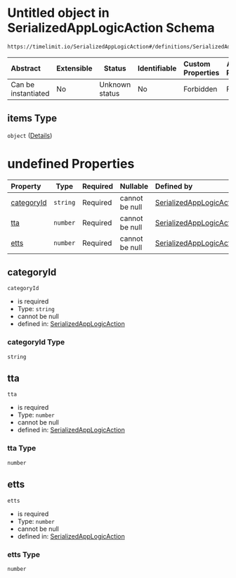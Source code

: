 # Untitled object in SerializedAppLogicAction Schema

```txt
https://timelimit.io/SerializedAppLogicAction#/definitions/SerializedAddUsedTimeActionVersion2/properties/i/items
```




| Abstract            | Extensible | Status         | Identifiable | Custom Properties | Additional Properties | Access Restrictions | Defined In                                                                                            |
| :------------------ | ---------- | -------------- | ------------ | :---------------- | --------------------- | ------------------- | ----------------------------------------------------------------------------------------------------- |
| Can be instantiated | No         | Unknown status | No           | Forbidden         | Forbidden             | none                | [SerializedAppLogicAction.schema.json\*](SerializedAppLogicAction.schema.json "open original schema") |

## items Type

`object` ([Details](serializedapplogicaction-definitions-serializedaddusedtimeactionversion2-properties-i-items.md))

# undefined Properties

| Property                  | Type     | Required | Nullable       | Defined by                                                                                                                                                                                                                                                                                      |
| :------------------------ | -------- | -------- | -------------- | :---------------------------------------------------------------------------------------------------------------------------------------------------------------------------------------------------------------------------------------------------------------------------------------------- |
| [categoryId](#categoryId) | `string` | Required | cannot be null | [SerializedAppLogicAction](serializedapplogicaction-definitions-serializedaddusedtimeactionversion2-properties-i-items-properties-categoryid.md "https&#x3A;//timelimit.io/SerializedAppLogicAction#/definitions/SerializedAddUsedTimeActionVersion2/properties/i/items/properties/categoryId") |
| [tta](#tta)               | `number` | Required | cannot be null | [SerializedAppLogicAction](serializedapplogicaction-definitions-serializedaddusedtimeactionversion2-properties-i-items-properties-tta.md "https&#x3A;//timelimit.io/SerializedAppLogicAction#/definitions/SerializedAddUsedTimeActionVersion2/properties/i/items/properties/tta")               |
| [etts](#etts)             | `number` | Required | cannot be null | [SerializedAppLogicAction](serializedapplogicaction-definitions-serializedaddusedtimeactionversion2-properties-i-items-properties-etts.md "https&#x3A;//timelimit.io/SerializedAppLogicAction#/definitions/SerializedAddUsedTimeActionVersion2/properties/i/items/properties/etts")             |

## categoryId




`categoryId`

-   is required
-   Type: `string`
-   cannot be null
-   defined in: [SerializedAppLogicAction](serializedapplogicaction-definitions-serializedaddusedtimeactionversion2-properties-i-items-properties-categoryid.md "https&#x3A;//timelimit.io/SerializedAppLogicAction#/definitions/SerializedAddUsedTimeActionVersion2/properties/i/items/properties/categoryId")

### categoryId Type

`string`

## tta




`tta`

-   is required
-   Type: `number`
-   cannot be null
-   defined in: [SerializedAppLogicAction](serializedapplogicaction-definitions-serializedaddusedtimeactionversion2-properties-i-items-properties-tta.md "https&#x3A;//timelimit.io/SerializedAppLogicAction#/definitions/SerializedAddUsedTimeActionVersion2/properties/i/items/properties/tta")

### tta Type

`number`

## etts




`etts`

-   is required
-   Type: `number`
-   cannot be null
-   defined in: [SerializedAppLogicAction](serializedapplogicaction-definitions-serializedaddusedtimeactionversion2-properties-i-items-properties-etts.md "https&#x3A;//timelimit.io/SerializedAppLogicAction#/definitions/SerializedAddUsedTimeActionVersion2/properties/i/items/properties/etts")

### etts Type

`number`
